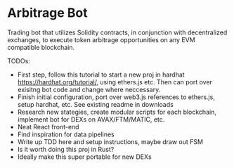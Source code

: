 # Arbitrage Bot
Trading bot that utilizes Solidity contracts, in conjunction with decentralized exchanges, to execute token arbitrage opportunities on any EVM compatible blockchain. 
 
 TODOs:
 - First step, follow this tutorial to start a new proj in hardhat https://hardhat.org/tutorial/, using ethers.js etc. Then can port over exisitng bot code and change where neccessary.  
 - Finish initial configuration, port over web3.js references to ethers.js, setup hardhat, etc. See existing readme in downloads
 - Research new stategies, create modular scripts for each blockchain, implement bot for DEXs on AVAX/FTM/MATIC, etc. 
 - Neat React front-end
 - Find inspiration for data pipelines
 - Write up TDD here and setup instructions, maybe draw out FSM
 - Is it worth doing this proj in Rust?  
 - Ideally make this super portable for new DEXs
